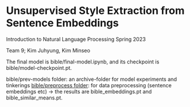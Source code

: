 # Unsupervised Style Extraction from Sentence Embeddings
Introduction to Natural Language Processing Spring 2023

Team 9; Kim Juhyung, Kim Minseo

The final model is bible/final-model.ipynb, and its checkpoint is bible/model-checkpoint.pt.

bible/prev-models folder: an archive-folder for model experiments and tinkerings
[bible/preprocess folder]([url](https://github.com/etharthinas/styledetection/tree/ab4be56748cdd094493b26c36d9e3ef5a7198e09/bible/preprocess)): for data preprocessing (sentence embeddings etc) -> the results are bible_embeddings.pt and bible_similar_means.pt.
